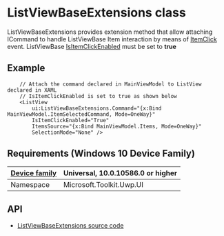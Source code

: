 # ListViewBaseExtensions class

ListViewBaseExtensions provides extension method that allow attaching ICommand to handle ListViewBase Item interaction by means of [ItemClick](https://msdn.microsoft.com/en-us/library/windows/apps/windows.ui.xaml.controls.listviewbase.itemclick.aspx) event. 
ListViewBase [IsItemClickEnabled](https://msdn.microsoft.com/en-us/library/windows/apps/windows.ui.xaml.controls.listviewbase.isitemclickenabled.aspx) must be set to **true**



## Example

```xaml
    // Attach the command declared in MainViewModel to ListView declared in XAML
    // IsItemClickEnabled is set to true as shown below
    <ListView
        ui:ListViewBaseExtensions.Command="{x:Bind MainViewModel.ItemSelectedCommand, Mode=OneWay}"
        IsItemClickEnabled="True"
        ItemsSource="{x:Bind MainViewModel.Items, Mode=OneWay}"
        SelectionMode="None" />
```

## Requirements (Windows 10 Device Family)

| [Device family](http://go.microsoft.com/fwlink/p/?LinkID=526370) | Universal, 10.0.10586.0 or higher |
| --- | --- |
| Namespace | Microsoft.Toolkit.Uwp.UI |

## API

* [ListViewBaseExtensions source code](https://github.com/Microsoft/UWPCommunityToolkit/blob/dev/Microsoft.Toolkit.Uwp.UI/Extensions/ListViewBaseExtensions.cs)

